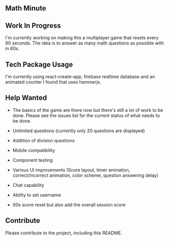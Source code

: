 ## Math Minute

## Work In Progress
I'm currently working on making this a multiplayer game that resets every 60 seconds. The idea is to answer as many math questions as possible with in 60s.

## Tech Package Usage
I'm currently using react-create-app, firebase realtime database and an animated counter I found that uses hammerjs.

## Help Wanted
- The basics of the game are there now but there's still a lot of work to be done. Please see the issues list for the current status of what needs to be done.

- Unlimited questions (currently only 20 questions are displayed)
- Addition of division questions
- Mobile compatibility
- Component testing
- Various UI improvements (Score layout, timer animation, correct/incorrect animation, color scheme, question answering delay)
- Chat capability
- Ability to set username
- 60s score reset but also add the overall session score


## Contribute
Please contribute to the project, including this README.

